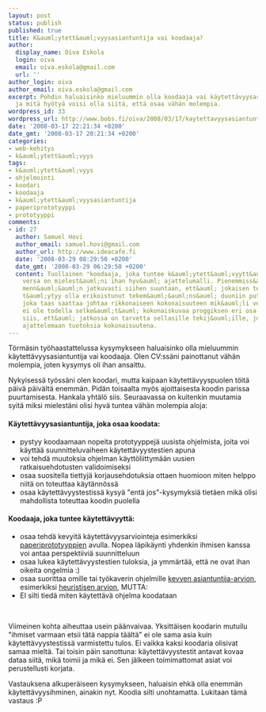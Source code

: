```yaml
---
layout: post
status: publish
published: true
title: K&auml;ytett&auml;vyysasiantuntija vai koodaaja?
author:
  display_name: Oiva Eskola
  login: oiva
  email: oiva.eskola@gmail.com
  url: ''
author_login: oiva
author_email: oiva.eskola@gmail.com
excerpt: Pohdin haluaisinko mieluummin olla koodaaja vai käytettävyysasiantuntija,
  ja mitä hyötyä voisi olla siitä, että osaa vähän molempia.
wordpress_id: 33
wordpress_url: http://www.bobs.fi/oiva/2008/03/17/kaytettavyysasiantuntija-vai-koodaaja/
date: '2008-03-17 22:21:34 +0200'
date_gmt: '2008-03-17 20:21:34 +0200'
categories:
- web-kehitys
- k&auml;ytett&auml;vyys
tags:
- k&auml;ytett&auml;vyys
- ohjelmointi
- koodari
- koodaaja
- k&auml;ytett&auml;vyysasiantuntija
- paperiprototyyppi
- prototyyppi
comments:
- id: 27
  author: Samuel Hovi
  author_email: samuel.hovi@gmail.com
  author_url: http://www.ideacafe.fi
  date: '2008-03-29 08:29:50 +0200'
  date_gmt: '2008-03-29 06:29:50 +0200'
  content: Tuollainen "koodaaja, joka tuntee k&auml;ytett&auml;vyytt&auml;" ja vice
    versa on mielest&auml;ni ihan hyv&auml; ajattelumalli. Pienemmiss&auml;kin putiikeissa
    menn&auml;&auml;n jatkuvasti siihen suuntaan, ett&auml; jokaisen tekij&auml;n
    t&auml;ytyy olla erikoistunut tekem&auml;&auml;ns&auml; duuniin putkiaivoisesti,
    joka taas saattaa johtaa rikkonaiseen kokonaisuuteen mik&auml;li vet&auml;j&auml;ll&auml;
    ei ole todella selke&auml;t&auml; kokonaiskuvaa proggiksen eri osa-alueista. Uskonkin
    siis, ett&auml; jatkossa on tarvetta sellasille tekij&ouml;ille, jotka kykenev&auml;t
    ajattelemaan tuotoksia kokonaisuutena.
---
```

<p>T&ouml;rm&auml;sin ty&ouml;haastattelussa kysymykseen haluaisinko olla mieluummin k&auml;ytett&auml;vyysasiantuntija vai koodaaja. Olen CV:ss&auml;ni painottanut v&auml;h&auml;n molempia, joten kysymys oli ihan ansaittu.</p>
<p>Nykyisess&auml; ty&ouml;ss&auml;ni olen koodari, mutta kaipaan k&auml;ytett&auml;vyyspuolen t&ouml;it&auml; p&auml;iv&auml; p&auml;iv&auml;lt&auml; enemm&auml;n. Pid&auml;n toisaalta my&ouml;s ajoittaisesta koodin parissa puurtamisesta. Hankala yht&auml;l&ouml; siis. Seuraavassa on kuitenkin muutamia syit&auml; miksi mielest&auml;ni olisi hyv&auml; tuntea v&auml;h&auml;n molempia aloja:</p>
<h4><a id="more"></a><a id="more-33"></a>K&auml;ytett&auml;vyysasiantuntija, joka osaa koodata:</h4>
<ul>
<li>pystyy koodaamaan nopeita prototyyppej&auml; uusista ohjelmista, joita voi k&auml;ytt&auml;&auml; suunnitteluvaiheen k&auml;ytett&auml;vyystestien apuna</li>
<li>voi tehd&auml; muutoksia ohjelman k&auml;ytt&ouml;liittym&auml;&auml;n uusien ratkaisuehdotusten validoimiseksi</li>
<li>osaa suositella tiettyj&auml; korjausehdotuksia ottaen huomioon miten helppo niit&auml; on toteuttaa k&auml;yt&auml;nn&ouml;ss&auml;</li>
<li>osaa k&auml;ytett&auml;vyystestiss&auml; kysy&auml; "ent&auml; jos"-kysymyksi&auml; tiet&auml;en mik&auml; olisi mahdollista toteuttaa koodin puolella</li>
</ul></p>
<h4>Koodaaja, joka tuntee k&auml;ytett&auml;vyytt&auml;:</h4>
<ul>
<li>osaa  tehd&auml;  kevyit&auml;  k&auml;ytett&auml;vyysarviointeja  esimerkiksi <a href="http://www.useit.com/alertbox/20030414.html">paperiprototyyppien</a> avulla.  Nopea  l&auml;pik&auml;ynti yhdenkin ihmisen kanssa voi antaa perspektiivi&auml; suunnitteluun</li>
<li>osaa lukea k&auml;ytett&auml;vyystestien tuloksia, ja ymm&auml;rt&auml;&auml;, ett&auml; ne ovat ihan oikeita ongelmia :)</li>
<li>osaa suorittaa omille tai ty&ouml;kaverin ohjelmille <a href="http://www.useit.com/papers/guerrilla_hci.html">kevyen asiantuntija-arvion</a>, esimerkiksi <a href="http://www.useit.com/papers/heuristic/heuristic_evaluation.html">heuristisen arvion,</a> MUTTA:</li>
<li>EI silti tied&auml;  miten k&auml;ytett&auml;v&auml; ohjelma koodataan</li>
</ul><br />
<p>Viimeinen kohta aiheuttaa usein p&auml;&auml;nvaivaa. Yksitt&auml;isen koodarin mutuilu "ihmiset varmaan etsii t&auml;t&auml; nappia t&auml;&auml;lt&auml;" ei ole sama asia kuin k&auml;ytett&auml;vyystestiss&auml; varmistettu tulos. Ei vaikka kaksi koodaria olisivat samaa mielt&auml;. Tai toisin p&auml;in sanottuna: k&auml;ytett&auml;vyystestit antavat kovaa dataa siit&auml;, mik&auml; toimii ja mik&auml; ei. Sen j&auml;lkeen toimimattomat asiat voi perustellusti korjata.</p>
<p>Vastauksena alkuper&auml;iseen kysymykseen, haluaisin ehk&auml; olla enemm&auml;n k&auml;ytett&auml;vyysihminen, ainakin nyt. Koodia silti unohtamatta. Lukitaan t&auml;m&auml; vastaus :P</p>
